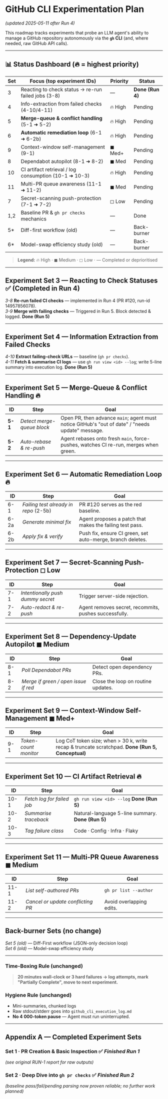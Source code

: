# GitHub CLI Experimentation Plan  
*(updated 2025-05-11 after Run 4)*

This roadmap tracks experiments that probe an LLM agent's ability to manage a GitHub repository autonomously via the **`gh` CLI** (and, where needed, raw GitHub API calls).

---

## 📊 Status Dashboard  (🔥 = highest priority)

| Set | Focus (top experiment IDs)                           | Priority | Status |
|-----|------------------------------------------------------|----------|--------|
| 3   | Reacting to check status → re-run failed jobs (3-8)  | —        | **Done (Run 4)** |
| 4   | Info-extraction from failed checks (4-10/4-11)       | 🔥 High  | Pending |
| 5   | **Merge-queue & conflict handling** (5-1 ➜ 5-2)      | 🔥 High  | Pending |
| 6   | **Automatic remediation loop** (6-1 ➜ 6-2b)         | 🔥 High  | Pending |
| 9   | Context-window self-management (9-1)                 | ◼︎ Med+  | Pending |
| 8   | Dependabot autopilot (8-1 ➜ 8-2)                     | ◼︎ Med   | Pending |
| 10  | CI artifact retrieval / log consumption (10-1 ➜ 10-3)| 🔥 High  | Pending |
| 11  | Multi-PR queue awareness (11-1 ➜ 11-2)               | ◼︎ Med   | Pending |
| 7   | Secret-scanning push-protection (7-1 ➜ 7-2)          | ◻︎ Low   | Pending |
| 1,2 | Baseline PR & `gh pr checks` mechanics               | —        | Done |
| 5*  | Diff-first workflow (old)                            | —        | Back-burner |
| 6*  | Model-swap efficiency study (old)                    | —        | Back-burner |

> **Legend:** 🔥 High · ◼︎ Medium · ◻︎ Low · — Completed or deprioritised

---

## Experiment Set 3 — Reacting to Check Statuses  ✅ (Completed in Run 4)

*3-8* **Re-run failed CI checks** — implemented in Run 4 (PR #120, run-id 14957856078).  
*3-9* **Merge with failing checks** — Triggered in Run 5. Block detected & logged. **Done (Run 5)**

---

## Experiment Set 4 — Information Extraction from Failed Checks

*4-10* **Extract failing-check URLs** — baseline (`gh pr checks`).  
*4-11* **Fetch & summarise CI logs** — use `gh run view <id> --log`; write 5-line summary into execution log. **Done (Run 5)**

---

## **Experiment Set 5 — Merge-Queue & Conflict Handling**  🔥

| ID | Step | Goal |
|----|------|------|
| **5-1** | *Detect merge-queue block* | Open PR, then advance `main`; agent must notice GitHub's "out of date" / "needs update" message. |
| **5-2** | *Auto-rebase & re-push* | Agent rebases onto fresh `main`, force-pushes, watches CI re-run, merges when green. |

---

## **Experiment Set 6 — Automatic Remediation Loop**  🔥

| ID | Step | Goal |
|----|------|------|
| 6-1 | *Failing test already in repo* (2-5b) | PR #120 serves as the red baseline. |
| 6-2a | *Generate minimal fix* | Agent proposes a patch that makes the failing test pass. |
| 6-2b | *Apply fix & verify* | Push fix, ensure CI green, set auto-merge, branch deletes. |

---

## Experiment Set 7 — Secret-Scanning Push-Protection  ◻︎ Low

| ID | Step | Goal |
|----|------|------|
| 7-1 | *Intentionally push dummy secret* | Trigger server-side rejection. |
| 7-2 | *Auto-redact & re-push* | Agent removes secret, recommits, pushes successfully. |

---

## Experiment Set 8 — Dependency-Update Autopilot  ◼︎ Medium

| ID | Step | Goal |
|----|------|------|
| 8-1 | *Poll Dependabot PRs* | Detect open dependency PRs. |
| 8-2 | *Merge if green / open issue if red* | Close the loop on routine updates. |

---

## **Experiment Set 9 — Context-Window Self-Management**  ◼︎ Med+

| ID | Step | Goal |
|----|------|------|
| 9-1 | *Token-count monitor* | Log CoT token size; when > 30 k, write recap & truncate scratchpad. **Done (Run 5, Conceptual)** |

---

## **Experiment Set 10 — CI Artifact Retrieval**  🔥

| ID | Step | Goal |
|----|------|------|
| 10-1 | *Fetch log for failed job* | `gh run view <id> --log` **Done (Run 5)** |
| 10-2 | *Summarise traceback* | Natural-language 5-line summary. **Done (Run 5)** |
| 10-3 | *Tag failure class* | Code · Config · Infra · Flaky |

---

## **Experiment Set 11 — Multi-PR Queue Awareness**  ◼︎ Medium

| ID | Step | Goal |
|----|------|------|
| 11-1 | *List self-authored PRs* | `gh pr list --author` |
| 11-2 | *Cancel or update conflicting PR* | Avoid overlapping edits. |

---

## Back-burner Sets (no change)

*Set 5 (old)* — Diff-First workflow (JSON-only decision loop)  
*Set 6 (old)* — Model-swap efficiency study

---

### Time-Boxing Rule (unchanged)

> **20 minutes wall-clock or 3 hard failures → log attempts, mark "Partially Complete", move to next experiment.**

### Hygiene Rule (unchanged)

* Mini-summaries, chunked logs  
* Raw stdout/stderr goes into `github_cli_execution_log.md`  
* **No 4 000-token pause** — Agent must run uninterrupted.

---

## Appendix A — Completed Experiment Sets

### Set 1 · PR Creation & Basic Inspection   ✅ *Finished Run 1*
*(see original RUN-1 report for raw outputs)*

### Set 2 · Deep Dive into `gh pr checks`   ✅ *Finished Run 2*
*(baseline pass/fail/pending parsing now proven reliable; no further work planned)*
